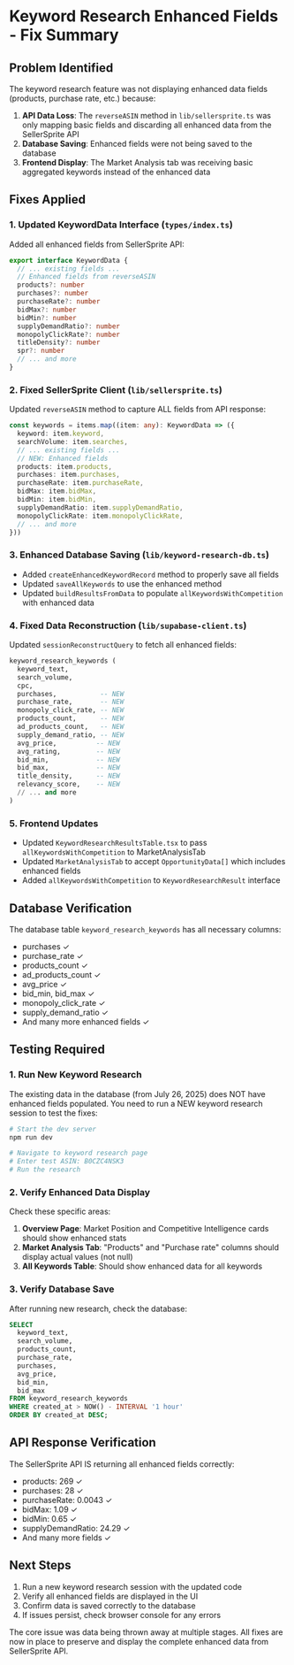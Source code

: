 # Keyword Research Enhanced Fields - Fix Summary

## Problem Identified
The keyword research feature was not displaying enhanced data fields (products, purchase rate, etc.) because:

1. **API Data Loss**: The `reverseASIN` method in `lib/sellersprite.ts` was only mapping basic fields and discarding all enhanced data from the SellerSprite API
2. **Database Saving**: Enhanced fields were not being saved to the database
3. **Frontend Display**: The Market Analysis tab was receiving basic aggregated keywords instead of the enhanced data

## Fixes Applied

### 1. Updated KeywordData Interface (`types/index.ts`)
Added all enhanced fields from SellerSprite API:
```typescript
export interface KeywordData {
  // ... existing fields ...
  // Enhanced fields from reverseASIN
  products?: number
  purchases?: number
  purchaseRate?: number
  bidMax?: number
  bidMin?: number
  supplyDemandRatio?: number
  monopolyClickRate?: number
  titleDensity?: number
  spr?: number
  // ... and more
}
```

### 2. Fixed SellerSprite Client (`lib/sellersprite.ts`)
Updated `reverseASIN` method to capture ALL fields from API response:
```typescript
const keywords = items.map((item: any): KeywordData => ({
  keyword: item.keyword,
  searchVolume: item.searches,
  // ... existing fields ...
  // NEW: Enhanced fields
  products: item.products,
  purchases: item.purchases,
  purchaseRate: item.purchaseRate,
  bidMax: item.bidMax,
  bidMin: item.bidMin,
  supplyDemandRatio: item.supplyDemandRatio,
  monopolyClickRate: item.monopolyClickRate,
  // ... and more
}))
```

### 3. Enhanced Database Saving (`lib/keyword-research-db.ts`)
- Added `createEnhancedKeywordRecord` method to properly save all fields
- Updated `saveAllKeywords` to use the enhanced method
- Updated `buildResultsFromData` to populate `allKeywordsWithCompetition` with enhanced data

### 4. Fixed Data Reconstruction (`lib/supabase-client.ts`)
Updated `sessionReconstructQuery` to fetch all enhanced fields:
```sql
keyword_research_keywords (
  keyword_text,
  search_volume,
  cpc,
  purchases,           -- NEW
  purchase_rate,       -- NEW
  monopoly_click_rate, -- NEW
  products_count,      -- NEW
  ad_products_count,   -- NEW
  supply_demand_ratio, -- NEW
  avg_price,          -- NEW
  avg_rating,         -- NEW
  bid_min,            -- NEW
  bid_max,            -- NEW
  title_density,      -- NEW
  relevancy_score,    -- NEW
  // ... and more
)
```

### 5. Frontend Updates
- Updated `KeywordResearchResultsTable.tsx` to pass `allKeywordsWithCompetition` to MarketAnalysisTab
- Updated `MarketAnalysisTab` to accept `OpportunityData[]` which includes enhanced fields
- Added `allKeywordsWithCompetition` to `KeywordResearchResult` interface

## Database Verification
The database table `keyword_research_keywords` has all necessary columns:
- purchases ✓
- purchase_rate ✓
- products_count ✓
- ad_products_count ✓
- avg_price ✓
- bid_min, bid_max ✓
- monopoly_click_rate ✓
- supply_demand_ratio ✓
- And many more enhanced fields ✓

## Testing Required

### 1. Run New Keyword Research
The existing data in the database (from July 26, 2025) does NOT have enhanced fields populated. You need to run a NEW keyword research session to test the fixes:

```bash
# Start the dev server
npm run dev

# Navigate to keyword research page
# Enter test ASIN: B0CZC4NSK3
# Run the research
```

### 2. Verify Enhanced Data Display
Check these specific areas:
1. **Overview Page**: Market Position and Competitive Intelligence cards should show enhanced stats
2. **Market Analysis Tab**: "Products" and "Purchase rate" columns should display actual values (not null)
3. **All Keywords Table**: Should show enhanced data for all keywords

### 3. Verify Database Save
After running new research, check the database:
```sql
SELECT 
  keyword_text,
  search_volume,
  products_count,
  purchase_rate,
  purchases,
  avg_price,
  bid_min,
  bid_max
FROM keyword_research_keywords
WHERE created_at > NOW() - INTERVAL '1 hour'
ORDER BY created_at DESC;
```

## API Response Verification
The SellerSprite API IS returning all enhanced fields correctly:
- products: 269 ✓
- purchases: 28 ✓
- purchaseRate: 0.0043 ✓
- bidMax: 1.09 ✓
- bidMin: 0.65 ✓
- supplyDemandRatio: 24.29 ✓
- And many more fields ✓

## Next Steps
1. Run a new keyword research session with the updated code
2. Verify all enhanced fields are displayed in the UI
3. Confirm data is saved correctly to the database
4. If issues persist, check browser console for any errors

The core issue was data being thrown away at multiple stages. All fixes are now in place to preserve and display the complete enhanced data from SellerSprite API. 